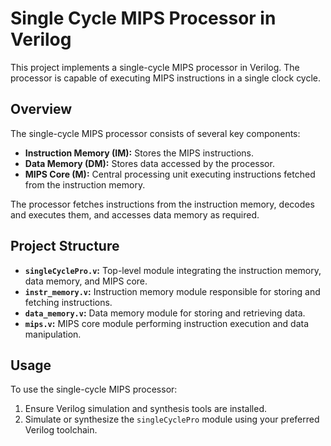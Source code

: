 
# Single Cycle MIPS Processor in Verilog

This project implements a single-cycle MIPS processor in Verilog. The processor is capable of executing MIPS instructions in a single clock cycle.

## Overview

The single-cycle MIPS processor consists of several key components:

- **Instruction Memory (IM):** Stores the MIPS instructions.
- **Data Memory (DM):** Stores data accessed by the processor.
- **MIPS Core (M):** Central processing unit executing instructions fetched from the instruction memory.
  
The processor fetches instructions from the instruction memory, decodes and executes them, and accesses data memory as required.

## Project Structure

- **`singleCyclePro.v`:** Top-level module integrating the instruction memory, data memory, and MIPS core.
- **`instr_memory.v`:** Instruction memory module responsible for storing and fetching instructions.
- **`data_memory.v`:** Data memory module for storing and retrieving data.
- **`mips.v`:** MIPS core module performing instruction execution and data manipulation.

## Usage

To use the single-cycle MIPS processor:

1. Ensure Verilog simulation and synthesis tools are installed.
2. Simulate or synthesize the `singleCyclePro` module using your preferred Verilog toolchain.
